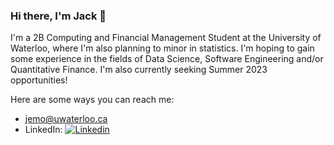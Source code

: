 ### Hi there, I'm Jack 👋

I'm a 2B Computing and Financial Management Student at the University of Waterloo, where I'm also planning to minor in statistics. I'm hoping to gain some experience in the fields of Data Science, Software Engineering and/or Quantitative Finance. I'm also currently seeking Summer 2023 opportunities!

Here are some ways you can reach me:
* jemo@uwaterloo.ca 
* LinkedIn: [![Linkedin](https://i.stack.imgur.com/gVE0j.png) ](https://www.linkedin.com/in/jack-emo-ab03561b0/)
<!--
**jack-emo/jack-emo** is a ✨ _special_ ✨ repository because its `README.md` (this file) appears on your GitHub profile.

Here are some ideas to get you started:

- 🔭 I’m currently working on ...
- 🌱 I’m currently learning ...
- 👯 I’m looking to collaborate on ...
- 🤔 I’m looking for help with ...
- 💬 Ask me about ...
- 📫 How to reach me: ...
- 😄 Pronouns: ...
- ⚡ Fun fact: ...
-->
